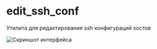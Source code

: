 # edit_ssh_conf
Утилита для редактирования ssh конфигураций хостов

![Скриншот интерфейса](screenshots.png)
